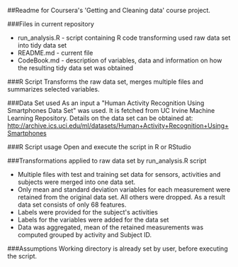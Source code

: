 ##Readme for Coursera's 'Getting and Cleaning data' course project.

###Files in current repository
* run_analysis.R - script containing R code transforming used raw data set into tidy data set
* README.md - current file
* CodeBook.md - description  of variables, data and information on how the resulting tidy data set was obtained

###R Script 
Transforms the raw data set, merges multiple files and summarizes selected variables.

###Data Set used
As an input a "Human Activity Recognition Using Smartphones Data Set" was used. It is fetched from UC Irvine Machine Learning Repository.
Details on the data set can be obtained at: 
http://archive.ics.uci.edu/ml/datasets/Human+Activity+Recognition+Using+Smartphones

###R Script usage
Open and execute the script in R or RStudio

###Transformations applied to raw data set by run_analysis.R script
* Multiple files with test and training set data for sensors, activities and subjects were merged into one data set.
* Only mean and standard deviation variables for each measurement were retained from the original data set. All others were dropped. As a result data set consists of only 68 features.
* Labels were provided for the subject's activities
* Labels for the variables were added for the data set
* Data was aggregated, mean of the retained measurements was computed grouped by activity and Subject ID.

###Assumptions
Working directory is already set by user, before executing the script.
